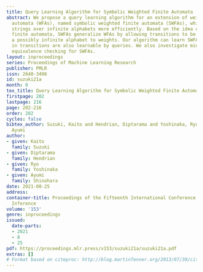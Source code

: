 ```yaml
---
title: Query Learning Algorithm for Symbolic Weighted Finite Automata
abstract: We propose a query learning algorithm for an extension of weighted finite
  automata (WFAs), named symbolic weighted finite automata (SWFAs), which can handle
  strings over infinite alphabets more efficiently. Based on the idea of symbolic
  finite automata, SWFAs generalize WFAs by allowing transitions to be functions from
  a possibly infinite alphabet to weights. Our algorithm can learn SWFAs if functions
  in transitions are also learnable by queries. We also investigate minimization and
  equivalence checking for SWFAs.
layout: inproceedings
series: Proceedings of Machine Learning Research
publisher: PMLR
issn: 2640-3498
id: suzuki21a
month: 0
tex_title: Query Learning Algorithm for Symbolic Weighted Finite Automata
firstpage: 202
lastpage: 216
page: 202-216
order: 202
cycles: false
bibtex_author: Suzuki, Kaito and Hendrian, Diptarama and Yoshinaka, Ryo and Shinohara,
  Ayumi
author:
- given: Kaito
  family: Suzuki
- given: Diptarama
  family: Hendrian
- given: Ryo
  family: Yoshinaka
- given: Ayumi
  family: Shinohara
date: 2021-08-25
address:
container-title: Proceedings of the Fifteenth International Conference on Grammatical
  Inference
volume: '153'
genre: inproceedings
issued:
  date-parts:
  - 2021
  - 8
  - 25
pdf: https://proceedings.mlr.press/v153/suzuki21a/suzuki21a.pdf
extras: []
# Format based on citeproc: http://blog.martinfenner.org/2013/07/30/citeproc-yaml-for-bibliographies/
---
```

